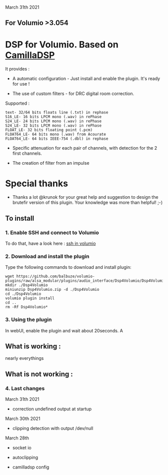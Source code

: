 March 31th 2021


##  For Volumio >3.054


#	DSP for Volumio. Based on [CamillaDSP](https://github.com/HEnquist/camilladsp)

It provides :


- A automatic configuration - Just install and enable the plugin. It's ready for use !

- The use of custom filters - for DRC digital room correction.

Supported :

    text- 32/64 bits floats line (.txt) in rephase
    S16_LE- 16 bits LPCM mono (.wav) in rePhase
    S24_LE- 24 bits LPCM mono (.wav) in rePhase
    S24_LE- 32 bits LPCM mono (.wav) in rePhase
    FLOAT_LE- 32 bits floating point (.pcm)
    FLOAT64_LE- 64 bits mono (.wav) from Acourate
    FLOAT64_LE- 64 bits IEEE-754 (.dbl) in rephase

- Specific attenuation for each pair of channels, with detection for the 2 first channels.

- The creation of filter from an impulse

# Special thanks

- Thanks a lot @krunok for your great help and suggestion to design the brutefir version of this plugin. Your knowledge was more than helpful! ;-)



## To install


### 1. Enable SSH and connect to Volumio

To do that, have a look here : [ssh in volumio](https://volumio.github.io/docs/User_Manual/SSH.html)

### 2. Download and install the plugin

Type the following commands to download and install plugin:

```
wget https://github.com/balbuze/volumio-plugins/raw/alsa_modular/plugins/audio_interface/Dsp4Volumio/Dsp4Volumio.zip
mkdir ./Dsp4Volumio
miniunzip Dsp4Volumio.zip -d ./Dsp4Volumio
cd ./Dsp4Volumio
volumio plugin install
cd ..
rm -Rf Dsp4Volumio*
```

### 3. Using the plugin

In webUI, enable the plugin and wait about 20seconds.
A

## What is working :

nearly everythings


## What is not working :

### 4. Last changes

March 31th 2021

- correction undefined output at startup

March 30th 2021

- clipping detection with output /dev/null

March 28th

- socket io

- autoclipping
- camilladsp config
